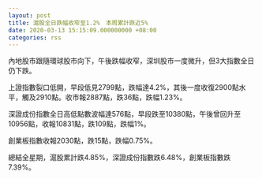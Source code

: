 ```yaml
---
layout: post
title: 滬股全日跌幅收窄至1.2%　本周累計跌近5%
date: 2020-03-13 15:15:09.000000000 +08:00
categories: rss
---
```


內地股市跟隨環球股市向下，午後跌幅收窄，深圳股市一度微升，但3大指數全日仍下跌。

上證指數裂口低開，早段低見2799點，跌幅達4.2%，其後一度收復2900點水平，觸及2910點。收市報2887點，跌36點，跌幅1.23%。

深證成份指數全日高低點數波幅達576點，早段跌至10380點，午後曾回升至10956點，收報10831點，跌109點，跌幅1%。

創業板指數收報2030點，跌15點，跌幅0.75%。

總結全星期，滬股累計跌4.85%，深證成份指數跌6.48%，創業板指數跌7.39%。
